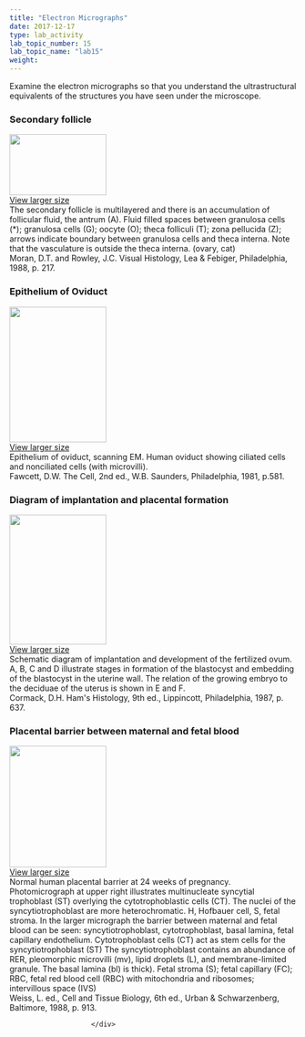 ```yaml
---
title: "Electron Micrographs"
date: 2017-12-17
type: lab_activity
lab_topic_number: 15
lab_topic_name: "lab15"
weight: 
---
```

<div class="entrybody">
						<p>Examine the electron micrographs so that you understand the ultrastructural equivalents of the structures you have seen under the microscope.</p>

<h3>Secondary follicle</h3>

<div class="slidepopup"><div class="thumbnail"> <a href="http://histologylab.ccnmtl.columbia.edu/assets_c/2009/07/69-1378.html" onclick="window.open('http://histologylab.ccnmtl.columbia.edu/assets_c/2009/07/69-1378.html', 'popup','width=810, height=750,scrollbars=1,resizable=1, toolbar=no,directories=no,location=no,menubar=no,status=no'); return false"> <img src="http://ccnmtl.columbia.edu/projects/histologylab/assets/images/69-thumb-170x107-1378.jpg" width="170" height="107" alt="" class="mt-image-left"> </a><br> <a href="http://histologylab.ccnmtl.columbia.edu/assets_c/2009/07/69-1378.html" onclick="window.open('http://histologylab.ccnmtl.columbia.edu/assets_c/2009/07/69-1378.html', 'popup','width=810, height=750,scrollbars=1,resizable=1, toolbar=no,directories=no,location=no,menubar=no,status=no'); return false">View larger size</a> </div><div class="slidetxt">The secondary follicle is multilayered and there is an accumulation of follicular fluid, the antrum (A). Fluid filled spaces between granulosa cells (*); granulosa cells (G); oocyte (O); theca folliculi (T); zona pellucida (Z); arrows indicate boundary between granulosa cells and theca interna. Note that the vasculature is outside the theca interna. (ovary, cat)<br>
Moran, <span class="caps">D.T. </span>and Rowley, <span class="caps">J.C.</span> Visual Histology, Lea &amp; Febiger, Philadelphia, 1988, p. 217.</div></div>

<h3>Epithelium of Oviduct</h3>

<div class="slidepopup"><div class="thumbnail"> <a href="http://histologylab.ccnmtl.columbia.edu/assets_c/2009/07/70-1381.html" onclick="window.open('http://histologylab.ccnmtl.columbia.edu/assets_c/2009/07/70-1381.html', 'popup','width=810, height=750,scrollbars=1,resizable=1, toolbar=no,directories=no,location=no,menubar=no,status=no'); return false"> <img src="http://ccnmtl.columbia.edu/projects/histologylab/assets/images/70-thumb-170x238-1381.jpg" width="170" height="238" alt="" class="mt-image-left"> </a><br> <a href="http://histologylab.ccnmtl.columbia.edu/assets_c/2009/07/70-1381.html" onclick="window.open('http://histologylab.ccnmtl.columbia.edu/assets_c/2009/07/70-1381.html', 'popup','width=810, height=750,scrollbars=1,resizable=1, toolbar=no,directories=no,location=no,menubar=no,status=no'); return false">View larger size</a> </div><div class="slidetxt">Epithelium of oviduct, scanning <span class="caps">EM.</span> Human oviduct showing ciliated cells and nonciliated cells (with microvilli).<br>
Fawcett, <span class="caps">D.W.</span> The Cell, 2nd ed., <span class="caps">W.B.</span> Saunders, Philadelphia, 1981, p.581.</div></div>

<h3>Diagram of implantation and placental formation</h3>

<div class="slidepopup"><div class="thumbnail"> <a href="http://histologylab.ccnmtl.columbia.edu/assets_c/2009/07/71-1394.html" onclick="window.open('http://histologylab.ccnmtl.columbia.edu/assets_c/2009/07/71-1394.html', 'popup','width=810, height=750,scrollbars=1,resizable=1, toolbar=no,directories=no,location=no,menubar=no,status=no'); return false"> <img src="http://ccnmtl.columbia.edu/projects/histologylab/assets/images/71-thumb-170x228-1394.jpg" width="170" height="228" alt="" class="mt-image-left"> </a><br> <a href="http://histologylab.ccnmtl.columbia.edu/assets_c/2009/07/71-1394.html" onclick="window.open('http://histologylab.ccnmtl.columbia.edu/assets_c/2009/07/71-1394.html', 'popup','width=810, height=750,scrollbars=1,resizable=1, toolbar=no,directories=no,location=no,menubar=no,status=no'); return false">View larger size</a> </div><div class="slidetxt">Schematic diagram of implantation and development of the fertilized ovum. A, B, C and D illustrate stages in formation of the blastocyst and embedding of the blastocyst in the uterine wall. The relation of the growing embryo to the deciduae of the uterus is shown in E and F.<br>
Cormack, <span class="caps">D.H.</span> Ham's Histology, 9th ed., Lippincott, Philadelphia, 1987, p. 637.</div></div>

<h3>Placental barrier between maternal and fetal blood</h3>

<div class="slidepopup"><div class="thumbnail"> <a href="http://histologylab.ccnmtl.columbia.edu/assets_c/2009/07/72-1397.html" onclick="window.open('http://histologylab.ccnmtl.columbia.edu/assets_c/2009/07/72-1397.html', 'popup','width=810, height=750,scrollbars=1,resizable=1, toolbar=no,directories=no,location=no,menubar=no,status=no'); return false"> <img src="http://ccnmtl.columbia.edu/projects/histologylab/assets/images/72-thumb-170x214-1397.jpg" width="170" height="213" alt="" class="mt-image-left"> </a><br> <a href="http://histologylab.ccnmtl.columbia.edu/assets_c/2009/07/72-1397.html" onclick="window.open('http://histologylab.ccnmtl.columbia.edu/assets_c/2009/07/72-1397.html', 'popup','width=810, height=750,scrollbars=1,resizable=1, toolbar=no,directories=no,location=no,menubar=no,status=no'); return false">View larger size</a> </div><div class="slidetxt">Normal human placental barrier at 24 weeks of pregnancy. Photomicrograph at upper right illustrates multinucleate syncytial trophoblast (ST) overlying the cytotrophoblastic cells (CT). The nuclei of the syncytiotrophoblast are more heterochromatic. H, Hofbauer cell, S, fetal stroma. In the larger micrograph the barrier between maternal and fetal blood can be seen: syncytiotrophoblast, cytotrophoblast, basal lamina, fetal capillary endothelium. Cytotrophoblast cells (CT) act as stem cells for the syncytiotrophoblast (ST) The syncytiotrophoblast contains an abundance of <span class="caps">RER, </span>pleomorphic microvilli (mv), lipid droplets (L), and membrane-limited granule. The basal lamina (bl) is thick). Fetal stroma (S); fetal capillary (FC); <span class="caps">RBC, </span>fetal red blood cell (RBC) with mitochondria and ribosomes; intervillous space (IVS)<br>
Weiss, L. ed., Cell and Tissue Biology, 6th ed., Urban &amp; Schwarzenberg, Baltimore, 1988, p. 913.</div></div>
						
						
						</div>